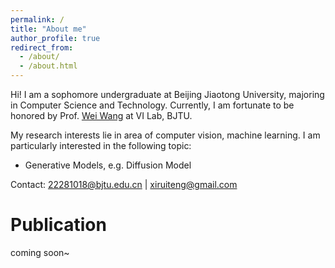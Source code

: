 ```yaml
---
permalink: /
title: "About me"
author_profile: true
redirect_from: 
  - /about/
  - /about.html
---
```


Hi! I am a sophomore undergraduate at Beijing Jiaotong University, majoring in Computer Science and Technology. 
Currently, I am fortunate to be honored by Prof. [Wei Wang](https://weiwangtrento.github.io/) at VI Lab, BJTU.

My research interests lie in area of computer vision, machine learning. I am particularly interested in the following topic:
* Generative Models, e.g. Diffusion Model

Contact: 22281018@bjtu.edu.cn | xiruiteng@gmail.com

Publication
======
coming soon~

